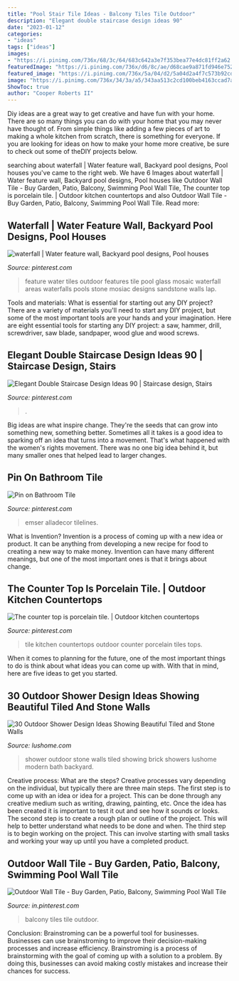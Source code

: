 ```yaml
---
title: "Pool Stair Tile Ideas - Balcony Tiles Tile Outdoor"
description: "Elegant double staircase design ideas 90"
date: "2023-01-12"
categories:
- "ideas"
tags: ["ideas"]
images:
- "https://i.pinimg.com/736x/68/3c/64/683c642a3e7f353bea77e4dc81ff2a62.jpg"
featuredImage: "https://i.pinimg.com/736x/d6/8c/ae/d68cae9a871fd946e7523d6b8ceb61f5.jpg"
featured_image: "https://i.pinimg.com/736x/5a/04/d2/5a04d2a4f7c573b92cd63ebd669dcabc--porcelain-tiles-counter-tops.jpg"
image: "https://i.pinimg.com/736x/34/3a/a5/343aa513c2cd100beb4163ccad7ae273--feature-tiles-outdoor-areas.jpg"
ShowToc: true
author: "Cooper Roberts II"
---
```



Diy ideas are a great way to get creative and have fun with your home. There are so many things you can do with your home that you may never have thought of. From simple things like adding a few pieces of art to making a whole kitchen from scratch, there is something for everyone. If you are looking for ideas on how to make your home more creative, be sure to check out some of theDIY projects below.

	

		
searching about waterfall | Water feature wall, Backyard pool designs, Pool houses you've came to the right web. We have 6 Images about waterfall | Water feature wall, Backyard pool designs, Pool houses like Outdoor Wall Tile - Buy Garden, Patio, Balcony, Swimming Pool Wall Tile, The counter top is porcelain tile. | Outdoor kitchen countertops and also Outdoor Wall Tile - Buy Garden, Patio, Balcony, Swimming Pool Wall Tile. Read more:
		
    
## Waterfall | Water Feature Wall, Backyard Pool Designs, Pool Houses

<img loading=lazy src="https://i.pinimg.com/736x/34/3a/a5/343aa513c2cd100beb4163ccad7ae273--feature-tiles-outdoor-areas.jpg" onerror="this.onerror=null;this.src='https://tse2.mm.bing.net/th?id=OIP._1v-sWgmFh1bTcs9MADMRAHaFj&amp;pid=15.1';" alt="waterfall | Water feature wall, Backyard pool designs, Pool houses">

_Source: pinterest.com_

>feature water tiles outdoor features tile pool glass mosaic waterfall areas waterfalls pools stone mosiac designs sandstone walls lap. 

	

Tools and materials: What is essential for starting out any DIY project?
There are a variety of materials you'll need to start any DIY project, but some of the most important tools are your hands and your imagination. Here are eight essential tools for starting any DIY project: a saw, hammer, drill, screwdriver, saw blade, sandpaper, wood glue and wood screws.

    
## Elegant Double Staircase Design Ideas 90 | Staircase Design, Stairs

<img loading=lazy src="https://i.pinimg.com/736x/68/3c/64/683c642a3e7f353bea77e4dc81ff2a62.jpg" onerror="this.onerror=null;this.src='https://tse1.mm.bing.net/th?id=OIP.pji4Lzmk3UwAqPOI3QmeEQHaJ4&amp;pid=15.1';" alt="Elegant Double Staircase Design Ideas 90 | Staircase design, Stairs">

_Source: pinterest.com_

>. 

	

Big ideas are what inspire change. They're the seeds that can grow into something new, something better. Sometimes all it takes is a good idea to sparking off an idea that turns into a movement. That's what happened with the women's rights movement. There was no one big idea behind it, but many smaller ones that helped lead to larger changes.

    
## Pin On Bathroom Tile

<img loading=lazy src="https://i.pinimg.com/736x/d6/8c/ae/d68cae9a871fd946e7523d6b8ceb61f5.jpg" onerror="this.onerror=null;this.src='https://tse2.mm.bing.net/th?id=OIP.IMCl6s-PPlcN2-ISvp2hygHaLG&amp;pid=15.1';" alt="Pin on Bathroom Tile">

_Source: pinterest.com_

>emser alladecor tilelines. 

	

What is Invention?
Invention is a process of coming up with a new idea or product. It can be anything from developing a new recipe for food to creating a new way to make money. Invention can have many different meanings, but one of the most important ones is that it brings about change.

    
## The Counter Top Is Porcelain Tile. | Outdoor Kitchen Countertops

<img loading=lazy src="https://i.pinimg.com/736x/5a/04/d2/5a04d2a4f7c573b92cd63ebd669dcabc--porcelain-tiles-counter-tops.jpg" onerror="this.onerror=null;this.src='https://tse1.mm.bing.net/th?id=OIP.0jY_RO9723y97Wnnb7I-gQHaJ3&amp;pid=15.1';" alt="The counter top is porcelain tile. | Outdoor kitchen countertops">

_Source: pinterest.com_

>tile kitchen countertops outdoor counter porcelain tiles tops. 

	

When it comes to planning for the future, one of the most important things to do is think about what ideas you can come up with. With that in mind, here are five ideas to get you started. 

    
## 30 Outdoor Shower Design Ideas Showing Beautiful Tiled And Stone Walls

<img loading=lazy src="http://www.lushome.com/wp-content/uploads/2015/04/outdoor-shower-design-ideas-29.jpg" onerror="this.onerror=null;this.src='https://tse2.mm.bing.net/th?id=OIP.PeH3FUVvMPcMn_Yjpb9UYAAAAA&amp;pid=15.1';" alt="30 Outdoor Shower Design Ideas Showing Beautiful Tiled and Stone Walls">

_Source: lushome.com_

>shower outdoor stone walls tiled showing brick showers lushome modern bath backyard. 

	

Creative process: What are the steps?
Creative processes vary depending on the individual, but typically there are three main steps. The first step is to come up with an idea or idea for a project. This can be done through any creative medium such as writing, drawing, painting, etc. Once the idea has been created it is important to test it out and see how it sounds or looks. The second step is to create a rough plan or outline of the project. This will help to better understand what needs to be done and when. The third step is to begin working on the project. This can involve starting with small tasks and working your way up until you have a completed product.

    
## Outdoor Wall Tile - Buy Garden, Patio, Balcony, Swimming Pool Wall Tile

<img loading=lazy src="https://i.pinimg.com/736x/eb/da/ca/ebdaca6bf87791cc2a07ec7646099360.jpg" onerror="this.onerror=null;this.src='https://tse4.mm.bing.net/th?id=OIP.7LpC3D5t0MhXYxxiSVazQwAAAA&amp;pid=15.1';" alt="Outdoor Wall Tile - Buy Garden, Patio, Balcony, Swimming Pool Wall Tile">

_Source: in.pinterest.com_

>balcony tiles tile outdoor. 

	

Conclusion: Brainstroming can be a powerful tool for businesses.
Businesses can use brainstroming to improve their decision-making processes and increase efficiency. Brainstroming is a process of brainstorming with the goal of coming up with a solution to a problem. By doing this, businesses can avoid making costly mistakes and increase their chances for success.


